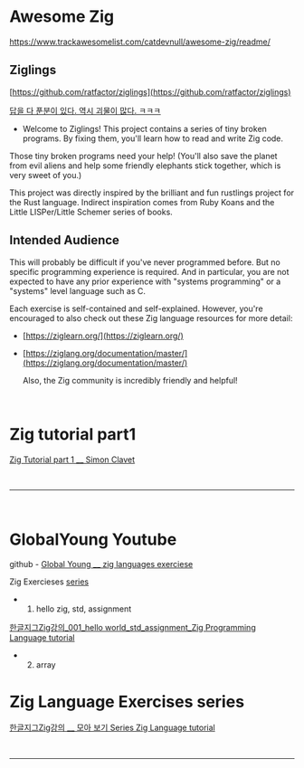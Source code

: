 # Awesome Zig

https://www.trackawesomelist.com/catdevnull/awesome-zig/readme/

## Ziglings

[https://github.com/ratfactor/ziglings](https://github.com/ratfactor/ziglings)

[답을 다 푼분이 있다. 역시 괴물이 많다. ㅋㅋㅋ ](https://git.adamu.jp/adam/ziglings)

- Welcome to Ziglings! This project contains a series of tiny broken programs. By fixing them, you'll learn how to read and write Zig code.

Those tiny broken programs need your help! (You'll also save the planet from evil aliens and help some friendly elephants stick together, which is very sweet of you.)

This project was directly inspired by the brilliant and fun rustlings project for the Rust language. Indirect inspiration comes from Ruby Koans and the Little LISPer/Little Schemer series of books.

## Intended Audience

This will probably be difficult if you've never programmed before. But no specific programming experience is required. And in particular, you are not expected to have any prior experience with "systems programming" or a "systems" level language such as C.

Each exercise is self-contained and self-explained. However, you're encouraged to also check out these Zig language resources for more detail:

- [https://ziglearn.org/](https://ziglearn.org/)
- [https://ziglang.org/documentation/master/](https://ziglang.org/documentation/master/)

  Also, the Zig community is incredibly friendly and helpful!

<br>

# Zig tutorial part1

[Zig Tutorial part 1 \_\_ Simon Clavet
](https://youtu.be/G170lsf551Q)

<br>

<hr>

<br>

# GlobalYoung Youtube

github - [Global Young \_\_ zig languages exerciese](https://github.com/YoungHaKim7/zig_lang_exercises)

Zig Exercieses
[series](https://youtube.com/playlist?list=PLcMveqN_07mbgfnYY9YIXo_Ls9FTSvDPx)

- 1. hello zig, std, assignment

[한글지그Zig강의\_001_hello world_std_assignment_Zig Programming Language tutorial](https://youtu.be/JdbEJaWXVMA)

- 2. array

# Zig Language Exercises series

[한글지그Zig강의 \_\_ 모아 보기 Series Zig Language tutorial](https://youtube.com/playlist?list=PLcMveqN_07mbgfnYY9YIXo_Ls9FTSvDPx)

<br>

<hr>


